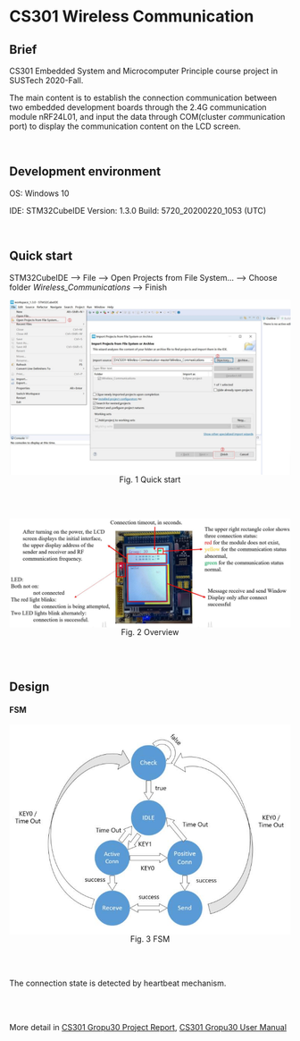 # CS301 Wireless Communication



## Brief
CS301 Embedded System and Microcomputer Principle course project in SUSTech 2020-Fall.

The main content is to establish the connection communication between two embedded development boards through the 2.4G communication module nRF24L01, and input the data through COM(cluster *com*munication port) to display the communication content on the LCD screen.


<br>


## Development environment

OS: Windows 10

IDE: STM32CubeIDE  Version: 1.3.0  Build: 5720_20200220_1053 (UTC)


<br>


## Quick start



STM32CubeIDE  --> File --> Open Projects from File System... --> Choose folder *Wireless_Communications*  --> Finish



<img src="./doc/image/quick_start.jpg" width="900" align="middle" alt="overview"/>

<div style="text-align: center;">Fig. 1 Quick start</div>


<br><br>


<img src="./doc/image/overview.jpg" width="800" align="middle" alt="overview"/>


<div style="text-align: center;">Fig. 2 Overview</div>


<br><br>



## Design



#### FSM

<img src="./doc/image/FSM.jpg" width="550" align="middle" alt="FSM"/>

<div style="text-align: center;">Fig. 3  FSM</div>


<br><br>


The connection state is detected by heartbeat mechanism.


<br><br>


More detail in [CS301 Gropu30 Project Report](./doc/Project_Report.pdf),  [CS301 Gropu30 User Manual](./doc/User_Manual.pdf)



<br><br>

